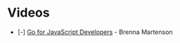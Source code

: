 # Videos

- [-] [Go for JavaScript Developers](https://frontendmasters.com/courses/go-for-js-devs/) - Brenna Martenson
